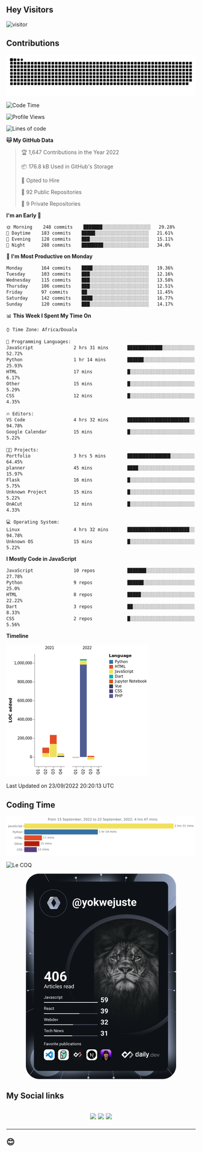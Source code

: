 ## Hey Visitors
![visitor](https://profile-counter.glitch.me/yokwejuste/count.svg)

## Contributions
<p align="center">
  <img src="https://raw.githubusercontent.com/yokwejuste/yokwejuste/output/github-contribution-grid-snake.svg" />
</p>

<!--START_SECTION:waka-->
![Code Time](http://img.shields.io/badge/Code%20Time-1%2C102%20hrs%2015%20mins-blue)

![Profile Views](http://img.shields.io/badge/Profile%20Views-9-blue)

![Lines of code](https://img.shields.io/badge/From%20Hello%20World%20I%27ve%20Written-1%20Million%20lines%20of%20code-blue)

**🐱 My GitHub Data** 

> 🏆 1,647 Contributions in the Year 2022
 > 
> 📦 176.8 kB Used in GitHub's Storage 
 > 
> 💼 Opted to Hire
 > 
> 📜 92 Public Repositories 
 > 
> 🔑 9 Private Repositories  
 > 
**I'm an Early 🐤** 

```text
🌞 Morning    248 commits    ███████░░░░░░░░░░░░░░░░░░   29.28% 
🌆 Daytime    183 commits    █████░░░░░░░░░░░░░░░░░░░░   21.61% 
🌃 Evening    128 commits    ███░░░░░░░░░░░░░░░░░░░░░░   15.11% 
🌙 Night      288 commits    ████████░░░░░░░░░░░░░░░░░   34.0%

```
📅 **I'm Most Productive on Monday** 

```text
Monday       164 commits    ████░░░░░░░░░░░░░░░░░░░░░   19.36% 
Tuesday      103 commits    ███░░░░░░░░░░░░░░░░░░░░░░   12.16% 
Wednesday    115 commits    ███░░░░░░░░░░░░░░░░░░░░░░   13.58% 
Thursday     106 commits    ███░░░░░░░░░░░░░░░░░░░░░░   12.51% 
Friday       97 commits     ██░░░░░░░░░░░░░░░░░░░░░░░   11.45% 
Saturday     142 commits    ████░░░░░░░░░░░░░░░░░░░░░   16.77% 
Sunday       120 commits    ███░░░░░░░░░░░░░░░░░░░░░░   14.17%

```


📊 **This Week I Spent My Time On** 

```text
⌚︎ Time Zone: Africa/Douala

💬 Programming Languages: 
JavaScript               2 hrs 31 mins       █████████████░░░░░░░░░░░░   52.72% 
Python                   1 hr 14 mins        ██████░░░░░░░░░░░░░░░░░░░   25.93% 
HTML                     17 mins             █░░░░░░░░░░░░░░░░░░░░░░░░   6.17% 
Other                    15 mins             █░░░░░░░░░░░░░░░░░░░░░░░░   5.29% 
CSS                      12 mins             █░░░░░░░░░░░░░░░░░░░░░░░░   4.35%

🔥 Editors: 
VS Code                  4 hrs 32 mins       ███████████████████████░░   94.78% 
Google Calendar          15 mins             █░░░░░░░░░░░░░░░░░░░░░░░░   5.22%

🐱‍💻 Projects: 
Portfolio                3 hrs 5 mins        ████████████████░░░░░░░░░   64.45% 
planner                  45 mins             ████░░░░░░░░░░░░░░░░░░░░░   15.97% 
Flask                    16 mins             █░░░░░░░░░░░░░░░░░░░░░░░░   5.75% 
Unknown Project          15 mins             █░░░░░░░░░░░░░░░░░░░░░░░░   5.22% 
OnACut                   12 mins             █░░░░░░░░░░░░░░░░░░░░░░░░   4.33%

💻 Operating System: 
Linux                    4 hrs 32 mins       ███████████████████████░░   94.78% 
Unknown OS               15 mins             █░░░░░░░░░░░░░░░░░░░░░░░░   5.22%

```

**I Mostly Code in JavaScript** 

```text
JavaScript               10 repos            ███████░░░░░░░░░░░░░░░░░░   27.78% 
Python                   9 repos             ██████░░░░░░░░░░░░░░░░░░░   25.0% 
HTML                     8 repos             █████░░░░░░░░░░░░░░░░░░░░   22.22% 
Dart                     3 repos             ██░░░░░░░░░░░░░░░░░░░░░░░   8.33% 
CSS                      2 repos             █░░░░░░░░░░░░░░░░░░░░░░░░   5.56%

```


**Timeline**

![Chart not found](https://raw.githubusercontent.com/yokwejuste/yokwejuste/master/charts/bar_graph.png) 


 Last Updated on 23/09/2022 20:20:13 UTC
<!--END_SECTION:waka-->

## Coding Time

[![wakatime-stats](https://github.com/yokwejuste/yokwejuste/blob/master/images/stat.svg)](https://wakatime.com/@yokwejuste)

![Le COQ](https://metrics.lecoq.io/yokwejuste/)
<p align="center">
  <a href="#"><img src="https://github.com/yokwejuste/yokwejuste/blob/master/devcard.svg" width="400" alt="Yonkeu K. Steve's Dev Card"/></a>
</p>
<h2>My Social links<h2>
<p align="center">
  <a href="https://twitter.com/yokwejuste"><img src="https://img.shields.io/badge/twitter-%231DA1F2.svg?style=for-the-badge&logo=Twitter&logoColor=white"></a>
  <a href="https://linkedin.com/in/yokwejuste"><img src="https://img.shields.io/badge/linkedin-%230077B5.svg?style=for-the-badge&logo=linkedin&logoColor=white"></a>
  <a href="https://instagram.com/yokwejuste0"><img src="https://img.shields.io/badge/instagram-%23E4405F.svg?style=for-the-badge&logo=Instagram&logoColor=white"></a>
</p>
<hr>
😊
